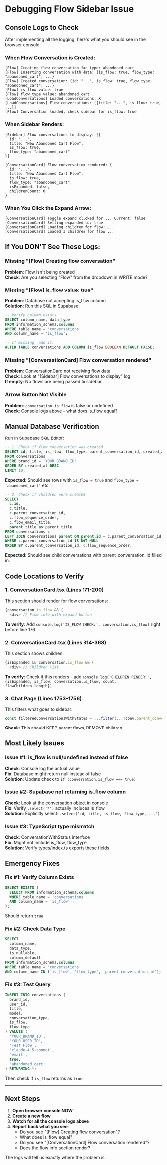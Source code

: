 # Debugging Flow Sidebar Issue

## Console Logs to Check

After implementing all the logging, here's what you should see in the browser console:

### When Flow Conversation is Created:
```
[Flow] Creating flow conversation for type: abandoned_cart
[Flow] Inserting conversation with data: {is_flow: true, flow_type: "abandoned_cart", ...}
[Flow] Created conversation: {id: "...", is_flow: true, flow_type: "abandoned_cart", ...}
[Flow] is_flow value: true
[Flow] flow_type value: abandoned_cart
[LoadConversations] Loaded conversations: X
[LoadConversations] Flow conversations: [{title: "...", is_flow: true, ...}]
[Flow] Conversation loaded, check sidebar for is_flow: true
```

### When Sidebar Renders:
```
[Sidebar] Flow conversations to display: [{
  id: "...",
  title: "New Abandoned Cart Flow",
  is_flow: true,
  flow_type: "abandoned_cart"
}]

[ConversationCard] Flow conversation rendered: {
  id: "...",
  title: "New Abandoned Cart Flow",
  is_flow: true,
  flow_type: "abandoned_cart",
  isExpanded: false,
  childrenCount: 0
}
```

### When You Click the Expand Arrow:
```
[ConversationCard] Toggle expand clicked for ... Current: false
[ConversationCard] Setting expanded to: true
[ConversationCard] Loading children for flow: ...
[ConversationCard] Loaded 3 children for flow ...
```

## If You DON'T See These Logs:

### Missing "[Flow] Creating flow conversation"
**Problem**: Flow isn't being created  
**Check**: Are you selecting "Flow" from the dropdown in WRITE mode?

### Missing "[Flow] is_flow value: true"
**Problem**: Database not accepting is_flow column  
**Solution**: Run this SQL in Supabase:
```sql
-- Verify column exists
SELECT column_name, data_type 
FROM information_schema.columns 
WHERE table_name = 'conversations' 
AND column_name = 'is_flow';

-- If missing, add it:
ALTER TABLE conversations ADD COLUMN is_flow BOOLEAN DEFAULT FALSE;
```

### Missing "[ConversationCard] Flow conversation rendered"
**Problem**: ConversationCard not receiving flow data  
**Check**: Look at "[Sidebar] Flow conversations to display" log  
**If empty**: No flows are being passed to sidebar

### Arrow Button Not Visible
**Problem**: `conversation.is_flow` is false or undefined  
**Check**: Console logs above - what does is_flow equal?

## Manual Database Verification

Run in Supabase SQL Editor:

```sql
-- 1. Check if flow conversation was created
SELECT id, title, is_flow, flow_type, parent_conversation_id, created_at
FROM conversations
WHERE brand_id = 'YOUR_BRAND_ID'
ORDER BY created_at DESC
LIMIT 10;
```

**Expected**: Should see rows with `is_flow = true` and `flow_type = 'abandoned_cart'` etc.

```sql
-- 2. Check if children were created
SELECT 
  c.id,
  c.title,
  c.parent_conversation_id,
  c.flow_sequence_order,
  c.flow_email_title,
  parent.title as parent_title
FROM conversations c
LEFT JOIN conversations parent ON parent.id = c.parent_conversation_id
WHERE c.parent_conversation_id IS NOT NULL
ORDER BY c.parent_conversation_id, c.flow_sequence_order;
```

**Expected**: Should see child conversations with parent_conversation_id filled in.

## Code Locations to Verify

### 1. ConversationCard.tsx (Lines 171-200)
This section should render for flow conversations:
```typescript
{conversation.is_flow && (
  <div> // Flow info with expand button
```

**To verify**: Add `console.log('IS_FLOW CHECK:', conversation.is_flow)` right before line 176

### 2. ConversationCard.tsx (Lines 314-368)
This section shows children:
```typescript
{isExpanded && conversation.is_flow && (
  <div> // Children list
```

**To verify**: Check if this renders - add `console.log('CHILDREN RENDER:', {isExpanded, is_flow: conversation.is_flow, count: flowChildren.length})`

### 3. Chat Page (Lines 1753-1756)
This filters what goes to sidebar:
```typescript
const filteredConversationsWithStatus = ...filter(...!conv.parent_conversation_id)
```

**Check**: This should KEEP parent flows, REMOVE children

## Most Likely Issues

### Issue #1: is_flow is null/undefined instead of false
**Check**: Console log the actual value  
**Fix**: Database might return null instead of false  
**Solution**: Update check to `if (conversation.is_flow === true)`

### Issue #2: Supabase not returning is_flow column
**Check**: Look at the conversation object in console  
**Fix**: Verify `.select('*')` actually includes is_flow  
**Solution**: Explicitly select: `.select('id, title, is_flow, flow_type, ...')`

### Issue #3: TypeScript type mismatch
**Check**: ConversationWithStatus interface  
**Fix**: Might not include is_flow, flow_type  
**Solution**: Verify types/index.ts exports these fields

## Emergency Fixes

### Fix #1: Verify Column Exists
```sql
SELECT EXISTS (
  SELECT FROM information_schema.columns 
  WHERE table_name = 'conversations' 
  AND column_name = 'is_flow'
);
```
Should return `true`

### Fix #2: Check Data Type
```sql
SELECT 
  column_name,
  data_type,
  is_nullable,
  column_default
FROM information_schema.columns
WHERE table_name = 'conversations'
AND column_name IN ('is_flow', 'flow_type', 'parent_conversation_id');
```

### Fix #3: Test Query
```sql
INSERT INTO conversations (
  brand_id,
  user_id,
  title,
  model,
  conversation_type,
  is_flow,
  flow_type
) VALUES (
  'YOUR_BRAND_ID',
  'YOUR_USER_ID',
  'Test Flow',
  'claude-4.5-sonnet',
  'email',
  true,
  'abandoned_cart'
) RETURNING *;
```

Then check if `is_flow` returns as `true`.

---

## Next Steps

1. **Open browser console NOW**
2. **Create a new flow**
3. **Watch for all the console logs above**
4. **Report back what you see**:
   - Do you see "[Flow] Creating flow conversation"?
   - What does is_flow equal?
   - Do you see "[ConversationCard] Flow conversation rendered"?
   - Does the flow info section render?

The logs will tell us exactly where the problem is.


